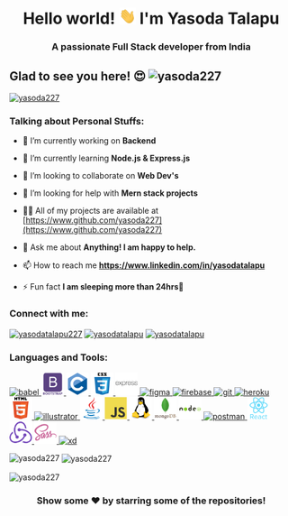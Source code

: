 <!-- ### Hello, I’m Yasoda Talapu 👋

- 👀 I’m interested in Full stack development.
- 🌱 I’m currently learning React Js.
- 💞️ I’m looking to collaborate on product based company.
- 📫 How to reach me : Linkedin - @yasodatalapu.
- 😊 Pronoun : she/her.
- 🤣 Fun fact : I am sleeping more than 20 hours.


![](https://github-readme-stats.vercel.app/api?username=yasoda227&&show_icons=true&title_color=ffffff&icon_color=bb2acf&text_color=daf7dc&bg_color=191919)
 -->
 
 <h1 align="center">Hello world! <img src="https://raw.githubusercontent.com/LifeofAGeek/LifeofAGeek/master/gifs/Hi.gif" width="30px"> I'm Yasoda Talapu</h2></h1>
<h3 align="center">A passionate Full Stack developer from India</h3>

<h2 align="left">Glad to see you here! 😍 <img src="https://komarev.com/ghpvc/?username=yasoda227&label=Profile%20views&color=0e75b6&style=flat" alt="yasoda227" /> </h2>

<p align="left"> <a href="https://github.com/ryo-ma/github-profile-trophy"><img src="https://github-profile-trophy.vercel.app/?username=yasoda227" alt="yasoda227" /></a> </p>

### Talking about Personal Stuffs:

- 🔭 I’m currently working on **Backend**

- 🌱 I’m currently learning **Node.js & Express.js**

- 👯 I’m looking to collaborate on **Web Dev's**

- 🤝 I’m looking for help with **Mern stack projects**

- 👨‍💻 All of my projects are available at [https://www.github.com/yasoda227](https://www.github.com/yasoda227)

- 💬 Ask me about **Anything! I am happy to help.**

- 📫 How to reach me **https://www.linkedin.com/in/yasodatalapu**

- ⚡ Fun fact **I am sleeping more than 24hrs🤣**

<h3 align="left">Connect with me:</h3>
<p align="left">
<a href="https://dev.to/yasodatalapu227" target="blank"><img align="center" src="https://cdn.jsdelivr.net/npm/simple-icons@3.0.1/icons/dev-dot-to.svg" alt="yasodatalapu227" height="30" width="40" /></a>
<a href="https://linkedin.com/in/yasodatalapu" target="blank"><img align="center" src="https://raw.githubusercontent.com/rahuldkjain/github-profile-readme-generator/master/src/images/icons/Social/linked-in-alt.svg" alt="yasodatalapu" height="30" width="40" /></a>
<a href="https://stackoverflow.com/users/yasodatalapu" target="blank"><img align="center" src="https://raw.githubusercontent.com/rahuldkjain/github-profile-readme-generator/master/src/images/icons/Social/stack-overflow.svg" alt="yasodatalapu" height="30" width="40" /></a>
</p>

<h3 align="left">Languages and Tools:</h3>
<p align="left"> <a href="https://babeljs.io/" target="_blank"> <img src="https://www.vectorlogo.zone/logos/babeljs/babeljs-icon.svg" alt="babel" width="40" height="40"/> </a> <a href="https://getbootstrap.com" target="_blank"> <img src="https://raw.githubusercontent.com/devicons/devicon/master/icons/bootstrap/bootstrap-plain-wordmark.svg" alt="bootstrap" width="40" height="40"/> </a> <a href="https://www.cprogramming.com/" target="_blank"> <img src="https://raw.githubusercontent.com/devicons/devicon/master/icons/c/c-original.svg" alt="c" width="40" height="40"/> </a> <a href="https://www.w3schools.com/css/" target="_blank"> <img src="https://raw.githubusercontent.com/devicons/devicon/master/icons/css3/css3-original-wordmark.svg" alt="css3" width="40" height="40"/> </a> <a href="https://expressjs.com" target="_blank"> <img src="https://raw.githubusercontent.com/devicons/devicon/master/icons/express/express-original-wordmark.svg" alt="express" width="40" height="40"/> </a> <a href="https://www.figma.com/" target="_blank"> <img src="https://www.vectorlogo.zone/logos/figma/figma-icon.svg" alt="figma" width="40" height="40"/> </a> <a href="https://firebase.google.com/" target="_blank"> <img src="https://www.vectorlogo.zone/logos/firebase/firebase-icon.svg" alt="firebase" width="40" height="40"/> </a> <a href="https://git-scm.com/" target="_blank"> <img src="https://www.vectorlogo.zone/logos/git-scm/git-scm-icon.svg" alt="git" width="40" height="40"/> </a> <a href="https://heroku.com" target="_blank"> <img src="https://www.vectorlogo.zone/logos/heroku/heroku-icon.svg" alt="heroku" width="40" height="40"/> </a> <a href="https://www.w3.org/html/" target="_blank"> <img src="https://raw.githubusercontent.com/devicons/devicon/master/icons/html5/html5-original-wordmark.svg" alt="html5" width="40" height="40"/> </a> <a href="https://www.adobe.com/in/products/illustrator.html" target="_blank"> <img src="https://www.vectorlogo.zone/logos/adobe_illustrator/adobe_illustrator-icon.svg" alt="illustrator" width="40" height="40"/> </a> <a href="https://www.java.com" target="_blank"> <img src="https://raw.githubusercontent.com/devicons/devicon/master/icons/java/java-original.svg" alt="java" width="40" height="40"/> </a> <a href="https://developer.mozilla.org/en-US/docs/Web/JavaScript" target="_blank"> <img src="https://raw.githubusercontent.com/devicons/devicon/master/icons/javascript/javascript-original.svg" alt="javascript" width="40" height="40"/> </a> <a href="https://www.linux.org/" target="_blank"> <img src="https://raw.githubusercontent.com/devicons/devicon/master/icons/linux/linux-original.svg" alt="linux" width="40" height="40"/> </a> <a href="https://www.mongodb.com/" target="_blank"> <img src="https://raw.githubusercontent.com/devicons/devicon/master/icons/mongodb/mongodb-original-wordmark.svg" alt="mongodb" width="40" height="40"/> </a> <a href="https://nodejs.org" target="_blank"> <img src="https://raw.githubusercontent.com/devicons/devicon/master/icons/nodejs/nodejs-original-wordmark.svg" alt="nodejs" width="40" height="40"/> </a> <a href="https://postman.com" target="_blank"> <img src="https://www.vectorlogo.zone/logos/getpostman/getpostman-icon.svg" alt="postman" width="40" height="40"/> </a> <a href="https://reactjs.org/" target="_blank"> <img src="https://raw.githubusercontent.com/devicons/devicon/master/icons/react/react-original-wordmark.svg" alt="react" width="40" height="40"/> </a> <a href="https://redux.js.org" target="_blank"> <img src="https://raw.githubusercontent.com/devicons/devicon/master/icons/redux/redux-original.svg" alt="redux" width="40" height="40"/> </a> <a href="https://sass-lang.com" target="_blank"> <img src="https://raw.githubusercontent.com/devicons/devicon/master/icons/sass/sass-original.svg" alt="sass" width="40" height="40"/> </a> <a href="https://www.adobe.com/products/xd.html" target="_blank"> <img src="https://cdn.worldvectorlogo.com/logos/adobe-xd.svg" alt="xd" width="40" height="40"/> </a> </p>

<p><img align="left" src="https://github-readme-stats.vercel.app/api/top-langs?username=yasoda227&show_icons=true&locale=en&layout=compact" alt="yasoda227" /></p>

<p>&nbsp;<img align="center" src="https://github-readme-stats.vercel.app/api?username=yasoda227&show_icons=true&locale=en" alt="yasoda227" /></p>

<p><img align="center" src="https://github-readme-streak-stats.herokuapp.com/?user=yasoda227&" alt="yasoda227" /></p>

<div align="center">

### Show some ❤️ by starring some of the repositories!

</div>
